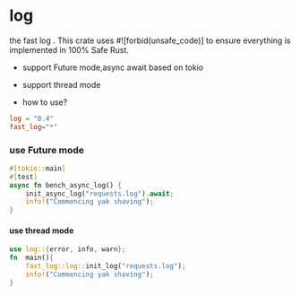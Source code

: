 # log
the fast log  . This crate uses #![forbid(unsafe_code)] to ensure everything is implemented in 100% Safe Rust.

* support Future mode,async await based on tokio
* support thread mode

* how to use?
```toml
log = "0.4"
fast_log="*"
```



###  use Future mode
```rust
#[tokio::main]
#[test]
async fn bench_async_log() {
    init_async_log("requests.log").await;
    info!("Commencing yak shaving");
}
```

#### use thread mode
```rust
use log::{error, info, warn};
fn  main(){
    fast_log::log::init_log("requests.log");
    info!("Commencing yak shaving");
}
```

